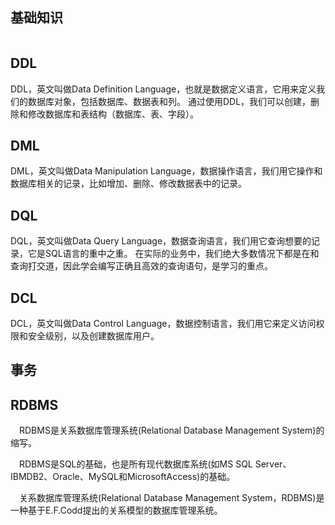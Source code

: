 ## 基础知识
```toc

```

## DDL
 DDL，英⽂叫做Data Definition Language，也就是数据定义语⾔，它⽤来定义我们的数据库对象，包括数据库、数据表和列。
 通过使⽤DDL，我们可以创建，删除和修改数据库和表结构（数据库、表、字段）。
 
## DML
DML，英⽂叫做Data Manipulation Language，数据操作语⾔，我们⽤它操作和数据库相关的记录，⽐如增加、删除、修改数据表中的记录。

## DQL
 DQL，英⽂叫做Data Query Language，数据查询语⾔，我们⽤它查询想要的记录，它是SQL语⾔的重中之重。
 在实际的业务中，我们绝⼤多数情况下都是在和查询打交道，因此学会编写正确且⾼效的查询语句，是学习的重点。
 
## DCL
DCL，英⽂叫做Data Control Language，数据控制语⾔，我们⽤它来定义访问权限和安全级别，以及创建数据库用户。
## 事务

## RDBMS
　RDBMS是关系数据库管理系统(Relational Database Management System)的缩写。

　RDBMS是SQL的基础，也是所有现代数据库系统(如MS SQL Server、IBMDB2、Oracle、MySQL和MicrosoftAccess)的基础。

　关系数据库管理系统(Relational Database Management System，RDBMS)是一种基于E.F.Codd提出的关系模型的数据库管理系统。